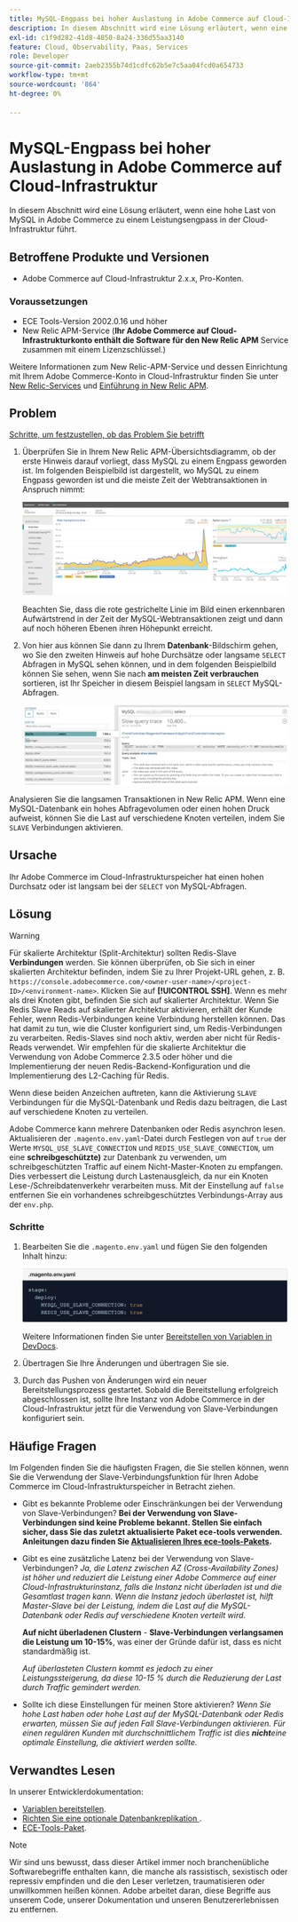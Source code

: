 ```yaml
---
title: MySQL-Engpass bei hoher Auslastung in Adobe Commerce auf Cloud-Infrastruktur
description: In diesem Abschnitt wird eine Lösung erläutert, wenn eine hohe Last von MySQL in Adobe Commerce zu einem Leistungsengpass in der Cloud-Infrastruktur führt.
exl-id: c1f9d282-41d8-4850-8a24-336d55aa3140
feature: Cloud, Observability, Paas, Services
role: Developer
source-git-commit: 2aeb2355b74d1cdfc62b5e7c5aa04fcd0a654733
workflow-type: tm+mt
source-wordcount: '864'
ht-degree: 0%

---
```


# MySQL-Engpass bei hoher Auslastung in Adobe Commerce auf Cloud-Infrastruktur

In diesem Abschnitt wird eine Lösung erläutert, wenn eine hohe Last von MySQL in Adobe Commerce zu einem Leistungsengpass in der Cloud-Infrastruktur führt.

## Betroffene Produkte und Versionen

* Adobe Commerce auf Cloud-Infrastruktur 2.x.x, Pro-Konten.

### Voraussetzungen

* ECE Tools-Version 2002.0.16 und höher
* New Relic APM-Service (**Ihr Adobe Commerce auf Cloud-Infrastrukturkonto enthält die Software für den New Relic APM** Service zusammen mit einem Lizenzschlüssel.)

Weitere Informationen zum New Relic-APM-Service und dessen Einrichtung mit Ihrem Adobe Commerce-Konto in Cloud-Infrastruktur finden Sie unter [New Relic-Services](https://experienceleague.adobe.com/de/docs/commerce-cloud-service/user-guide/monitor/new-relic/new-relic-service) und [Einführung in New Relic APM](https://docs.newrelic.com/docs/apm/new-relic-apm/getting-started/introduction-apm/).

## Problem

<u>Schritte, um festzustellen, ob das Problem Sie betrifft</u>

1. Überprüfen Sie in Ihrem New Relic APM-Übersichtsdiagramm, ob der erste Hinweis darauf vorliegt, dass MySQL zu einem Engpass geworden ist. Im folgenden Beispielbild ist dargestellt, wo MySQL zu einem Engpass geworden ist und die meiste Zeit der Webtransaktionen in Anspruch nimmt:

   ![KB-372_image002.png](assets/KB-372_image002.png)

   Beachten Sie, dass die rote gestrichelte Linie im Bild einen erkennbaren Aufwärtstrend in der Zeit der MySQL-Webtransaktionen zeigt und dann auf noch höheren Ebenen ihren Höhepunkt erreicht.
1. Von hier aus können Sie dann zu Ihrem **Datenbank**-Bildschirm gehen, wo Sie den zweiten Hinweis auf hohe Durchsätze oder langsame `SELECT` Abfragen in MySQL sehen können, und in dem folgenden Beispielbild können Sie sehen, wenn Sie nach **am meisten Zeit verbrauchen** sortieren, ist Ihr Speicher in diesem Beispiel langsam in `SELECT` MySQL-Abfragen.

   ![KB-372_image003_blurredExtension.png](assets/KB-372_image003_BlurredExtension.png)

Analysieren Sie die langsamen Transaktionen in New Relic APM. Wenn eine MySQL-Datenbank ein hohes Abfragevolumen oder einen hohen Druck aufweist, können Sie die Last auf verschiedene Knoten verteilen, indem Sie `SLAVE` Verbindungen aktivieren.

## Ursache

Ihr Adobe Commerce im Cloud-Infrastrukturspeicher hat einen hohen Durchsatz oder ist langsam bei der `SELECT` von MySQL-Abfragen.

## Lösung

>[!WARNING]
>
>Für skalierte Architektur (Split-Architektur) sollten Redis-Slave **Verbindungen** werden. Sie können überprüfen, ob Sie sich in einer skalierten Architektur befinden, indem Sie zu Ihrer Projekt-URL gehen, z. B. `https://console.adobecommerce.com/<owner-user-name>/<project-ID>/<environment-name>`. Klicken Sie auf **[!UICONTROL SSH]**. Wenn es mehr als drei Knoten gibt, befinden Sie sich auf skalierter Architektur. Wenn Sie Redis Slave Reads auf skalierter Architektur aktivieren, erhält der Kunde Fehler, wenn Redis-Verbindungen keine Verbindung herstellen können. Das hat damit zu tun, wie die Cluster konfiguriert sind, um Redis-Verbindungen zu verarbeiten. Redis-Slaves sind noch aktiv, werden aber nicht für Redis-Reads verwendet. Wir empfehlen für die skalierte Architektur die Verwendung von Adobe Commerce 2.3.5 oder höher und die Implementierung der neuen Redis-Backend-Konfiguration und die Implementierung des L2-Caching für Redis.

Wenn diese beiden Anzeichen auftreten, kann die Aktivierung `SLAVE` Verbindungen für die MySQL-Datenbank und Redis dazu beitragen, die Last auf verschiedene Knoten zu verteilen.

Adobe Commerce kann mehrere Datenbanken oder Redis asynchron lesen. Aktualisieren der `.magento.env.yaml`-Datei durch Festlegen von auf `true` der Werte `MYSQL_USE_SLAVE_CONNECTION` und `REDIS_USE_SLAVE_CONNECTION`, um eine **schreibgeschützte)** zur Datenbank zu verwenden, um schreibgeschützten Traffic auf einem Nicht-Master-Knoten zu empfangen. Dies verbessert die Leistung durch Lastenausgleich, da nur ein Knoten Lese-/Schreibdatenverkehr verarbeiten muss. Mit der Einstellung auf `false` entfernen Sie ein vorhandenes schreibgeschütztes Verbindungs-Array aus der `env.php`.

### Schritte

1. Bearbeiten Sie die `.magento.env.yaml` und fügen Sie den folgenden Inhalt hinzu:

   ![KB-372_image004.png](assets/KB-372_image004.png)

   Weitere Informationen finden Sie unter [Bereitstellen von Variablen in DevDocs](https://experienceleague.adobe.com/de/docs/commerce-cloud-service/user-guide/configure/env/stage/variables-deploy#mysql_use_slave_connection).

1. Übertragen Sie Ihre Änderungen und übertragen Sie sie.
1. Durch das Pushen von Änderungen wird ein neuer Bereitstellungsprozess gestartet. Sobald die Bereitstellung erfolgreich abgeschlossen ist, sollte Ihre Instanz von Adobe Commerce in der Cloud-Infrastruktur jetzt für die Verwendung von Slave-Verbindungen konfiguriert sein.

## Häufige Fragen

Im Folgenden finden Sie die häufigsten Fragen, die Sie stellen können, wenn Sie die Verwendung der Slave-Verbindungsfunktion für Ihren Adobe Commerce im Cloud-Infrastrukturspeicher in Betracht ziehen.

* Gibt es bekannte Probleme oder Einschränkungen bei der Verwendung von Slave-Verbindungen? **Bei der Verwendung von Slave-Verbindungen sind keine Probleme bekannt. Stellen Sie einfach sicher, dass Sie das zuletzt aktualisierte Paket ece-tools verwenden. Anleitungen dazu finden Sie [Aktualisieren Ihres ece-tools-Pakets](https://experienceleague.adobe.com/de/docs/commerce-cloud-service/user-guide/dev-tools/ece-tools/update-package).**
* Gibt es eine zusätzliche Latenz bei der Verwendung von Slave-Verbindungen? *Ja, die Latenz zwischen AZ (Cross-Availability Zones) ist höher und reduziert die Leistung einer Adobe Commerce auf einer Cloud-Infrastrukturinstanz, falls die Instanz nicht überladen ist und die Gesamtlast tragen kann. Wenn die Instanz jedoch überlastet ist, hilft Master-Slave bei der Leistung, indem die Last auf die MySQL-Datenbank oder Redis auf verschiedene Knoten verteilt wird.*

  **Auf nicht überladenen Clustern** - **Slave-Verbindungen verlangsamen die Leistung um 10-15%**, was einer der Gründe dafür ist, dass es nicht standardmäßig ist.

  *Auf überlasteten Clustern kommt es jedoch zu einer Leistungssteigerung, da diese 10-15 % durch die Reduzierung der Last durch Traffic gemindert werden.*
* Sollte ich diese Einstellungen für meinen Store aktivieren? *Wenn Sie hohe Last haben oder hohe Last auf der MySQL-Datenbank oder Redis erwarten, müssen Sie auf jeden Fall Slave-Verbindungen aktivieren. Für einen regulären Kunden mit durchschnittlichem Traffic ist dies **nicht**&#x200B;eine optimale Einstellung, die aktiviert werden sollte.*

## Verwandtes Lesen

In unserer Entwicklerdokumentation:

* [Variablen bereitstellen](https://experienceleague.adobe.com/de/docs/commerce-cloud-service/user-guide/configure/env/stage/variables-deploy).
* [Richten Sie eine optionale Datenbankreplikation &#x200B;](https://experienceleague.adobe.com/de/docs/commerce-operations/configuration-guide/storage/split-db/multi-master-replication).
* [ECE-Tools-Paket](https://experienceleague.adobe.com/de/docs/commerce-cloud-service/user-guide/dev-tools/ece-tools/package-overview).

>[!NOTE]
>
>Wir sind uns bewusst, dass dieser Artikel immer noch branchenübliche Softwarebegriffe enthalten kann, die manche als rassistisch, sexistisch oder repressiv empfinden und die den Leser verletzen, traumatisieren oder unwillkommen heißen können. Adobe arbeitet daran, diese Begriffe aus unserem Code, unserer Dokumentation und unseren Benutzererlebnissen zu entfernen.
